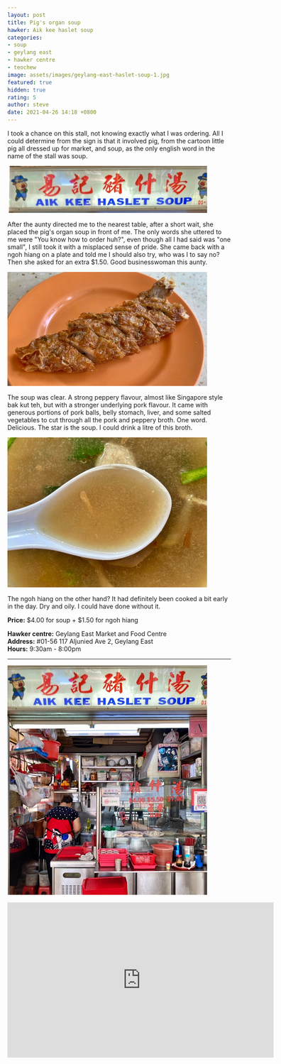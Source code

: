 ```yaml
---
layout: post
title: Pig's organ soup
hawker: Aik kee haslet soup
categories:
- soup
- geylang east
- hawker centre
- teochew
image: assets/images/geylang-east-haslet-soup-1.jpg
featured: true
hidden: true
rating: 5
author: steve
date: 2021-04-26 14:18 +0800
---
```

I took a chance on this stall, not knowing exactly what I was ordering. All I could determine from the sign is that it involved pig, from the cartoon little pig all dressed up for market, and soup, as the only english word in the name of the stall was soup.

![Pig cartoons](/assets/images/geylang-east-haslet-soup-4.jpg "Hey little piggy")

After the aunty directed me to the nearest table, after a short wait, she placed the pig's organ soup in front of me. The only words she uttered to me were "You know how to order huh?", even though all I had said was "one small", I still took it with a misplaced sense of pride. She came back with a ngoh hiang on a plate and told me I should also try, who was I to say no? Then she asked for an extra $1.50. Good businesswoman this aunty.

![ngoh hiang](/assets/images/geylang-east-haslet-soup-2.jpg "Ngoh Hiang")

The soup was clear. A strong peppery flavour, almost like Singapore style bak kut teh, but with a stronger underlying pork flavour. It came with generous portions of pork balls, belly stomach, liver, and some salted vegetables to cut through all the pork and peppery broth. One word. Delicious. The star is the soup. I could drink a litre of this broth.

![The haslet soup](/assets/images/geylang-east-haslet-soup-3.jpg "The haslet soup")

The ngoh hiang on the other hand? It had definitely been cooked a bit early in the day. Dry and oily. I could have done without it.

**Price:** $4.00 for soup + $1.50 for ngoh hiang  

**Hawker centre:** Geylang East Market and Food Centre  
**Address:** #01-56 117 Aljunied Ave 2, Geylang East  
**Hours:** 9:30am - 8:00pm  

***  

![Aik kee haslet soup](/assets/images/geylang-east-haslet-soup-5.jpg "Aik kee haslet soup stall")

<iframe src="https://www.google.com/maps/embed?pb=!1m14!1m8!1m3!1d15955.03458792776!2d103.8866667!3d1.3205556!3m2!1i1024!2i768!4f13.1!3m3!1m2!1s0x0%3A0xcc2ff030e48e23d!2sGeylang%20East%20Market%20%26%20Food%20Centre!5e0!3m2!1sen!2ssg!4v1619145551502!5m2!1sen!2ssg" width="600" height="350" style="border:0;" allowfullscreen="" loading="lazy"></iframe>
